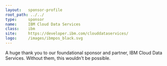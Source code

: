```yaml
---
layout:   sponsor-profile
root_path: ../../
type:     sponsor
name:     IBM Cloud Data Services
class:    ibm
site:     https://developer.ibm.com/clouddataservices/
logo:     /images/ibmpos_black.svg
---
```


A huge thank you to our foundational sponsor and partner, IBM Cloud Data Services. Without them, this wouldn't be possible.
